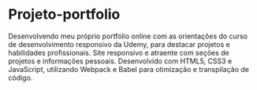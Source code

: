 # Projeto-portfolio
Desenvolvendo meu próprio portfólio online com as orientações do curso de desenvolvimento responsivo da Udemy, para destacar projetos e habilidades profissionais. Site responsivo e atraente com seções de projetos e informações pessoais. Desenvolvido com HTML5, CSS3 e JavaScript, utilizando Webpack e Babel para otimização e transpilação de código.

